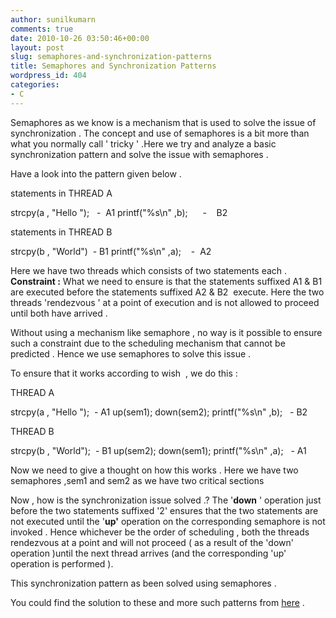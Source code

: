 ```yaml
---
author: sunilkumarn
comments: true
date: 2010-10-26 03:50:46+00:00
layout: post
slug: semaphores-and-synchronization-patterns
title: Semaphores and Synchronization Patterns
wordpress_id: 404
categories:
- C
---
```


Semaphores as we know is a mechanism that is used to solve the issue of synchronization . The concept and use of semaphores is a bit more than what you normally call ' tricky ' .Here we try and analyze a basic synchronization pattern and solve the issue with semaphores  .


Have a look into the pattern given below .




statements in THREAD A




strcpy(a , "Hello ");   -  A1
printf("%s\n" ,b);      -    B2




statements in THREAD B




strcpy(b , "World")  - B1
printf("%s\n" ,a);    -  A2


Here we have two threads which consists of two statements each .
**Constraint :**
What we need to ensure is that the statements suffixed A1 & B1 are executed before the statements suffixed A2 & B2  execute. Here the two threads 'rendezvous ' at a point of execution and is not allowed to proceed until both have arrived .

Without using a mechanism like semaphore , no way is it possible to ensure such a constraint due to the scheduling mechanism that cannot be predicted . Hence we use semaphores to solve this issue .

To ensure that it works according to wish  , we do this  :


THREAD A




strcpy(a , "Hello ");  - A1
up(sem1);
down(sem2);
printf("%s\n" ,b);   - B2




THREAD B




strcpy(b , "World");  - B1
up(sem2);
down(sem1);
printf("%s\n" ,a);   - A1


Now we need to give a thought on how this works .
Here we have two semaphores ,sem1 and sem2 as we have two critical sections

Now , how is the synchronization issue solved  .?
The '**down** ' operation just before the two statements suffixed '2' ensures that the two statements are not executed until the '**up'** operation on the corresponding semaphore is not invoked . Hence whichever be the order of scheduling , both the threads rendezvous at a point  and will not proceed ( as a result of the 'down' operation  )until the next thread arrives (and the corresponding 'up' operation is performed ).

This synchronization pattern as been solved using semaphores .

You could find the solution to these and more such patterns from [here](http://github.com/sunilkumarn/Synchroniation_patterns) .
